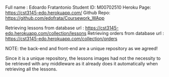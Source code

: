Full name : Edoardo Fratantonio
Student ID: M00702510
Heroku Page: https://cst3145-edo.herokuapp.com/
Github Repo: https://github.com/edofrata/Coursework_WApp

Retrieving lessons from database url : https://cst3145-edo.herokuapp.com/collection/lessons
Retrieving orders from database url : https://cst3145-edo.herokuapp.com/collection/orders

NOTE: the back-end and front-end are a unique repository as we agreed!
    
Since it is a unique repository, the lessons images had not the necessity to be retrieved with any middleware as it already does it automatically when retrieving all the lessons.